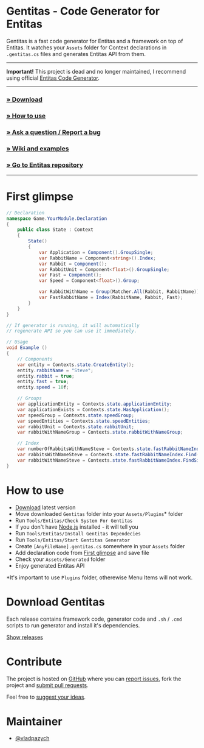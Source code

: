 # Gentitas - Code Generator for Entitas

Gentitas is a fast code generator for Entitas and a framework on top of Entitas. It watches your `Assets` folder for Context declarations in `.gentitas.cs` files and generates Entitas API from them.

---

**Important!** 
This project is dead and no longer maintained, I recommend using official [Entitas Code Generator](https://github.com/sschmid/Entitas-CSharp).

---

### **[» Download](#download-gentitas)**
### **[» How to use](#how-to-use)**
### **[» Ask a question / Report a bug](https://github.com/vladpazych/Gentitas/issues/new)**
### **[» Wiki and examples](https://github.com/vladpazych/Gentitas/wiki)**
### **[» Go to Entitas repository](https://github.com/sschmid/Entitas-CSharp)**

---

First glimpse
=============
```csharp
// Declaration
namespace Game.YourModule.Declaration
{
    public class State : Context
    {
        State()
        {
            var Application = Component().GroupSingle;
            var RabbitName = Component<string>().Index;
            var Rabbit = Component();
            var RabbitUnit = Component<float>().GroupSingle;
            var Fast = Component();
            var Speed = Component<float>().Group;

            var RabbitWithName = Group(Matcher.All(Rabbit, RabbitName));
            var FastRabbitName = Index(RabbitName, Rabbit, Fast);
        }
    }
}

// If generator is running, it will automatically
// regenerate API so you can use it immediately.

// Usage
void Example ()
{
    // Components
    var entity = Contexts.state.CreateEntity();
    entity.rabbitName = "Steve";
    entity.rabbit = true;
    entity.fast = true;
    entity.speed = 10f;

    // Groups
    var applicationEntity = Contexts.state.applicationEntity;
    var applicationExists = Contexts.state.HasApplication();
    var speedGroup = Contexts.state.speedGroup;
    var speedEntities = Contexts.state.speedEntities;
    var rabbitUnit = Contexts.state.rabbitUnit;
    var rabbitWithNameGroup = Contexts.state.rabbitWithNameGroup;

    // Index
    var numberOfRabbitsWithNameSteve = Contexts.state.fastRabbitNameIndex.GetCount("Steve");
    var rabbitsWithNameSteve = Contexts.state.fastRabbitNameIndex.Find("Steve");
    var rabbitWithNameSteve = Contexts.state.fastRabbitNameIndex.FindSingle("Steve");
}
```

How to use
==========
- [Download](https://github.com/vladpazych/Gentitas/releases) latest version
- Move downloaded `Gentitas` folder into your `Assets/Plugins`* folder
- Run `Tools/Entitas/Check System For Gentitas`
- If you don't have [Node.js](https://nodejs.org/) installed - it will tell you
- Run `Tools/Entitas/Install Gentitas Dependecies`
- Run `Tools/Entitas/Start Gentitas Generator`
- Create `[AnyFileName].gentitas.cs` somewhere in your `Assets` folder
- Add declaration code from [First glimpse](#first-glimpse) and save file
- Check your `Assets/Generated` folder
- Enjoy generated Entitas API

*It's important to use `Plugins` folder, otherewise Menu Items will not work.

Download Gentitas
=================
Each release contains framework code, generator code and `.sh` / `.cmd` scripts to run generator and install it's dependencies.

[Show releases](https://github.com/vladpazych/Gentitas/releases)

Contribute
==========
The project is hosted on [GitHub](https://github.com/vladpazych/Gentitas) where you can [report issues](https://github.com/vladpazych/Gentitas/issues/new), fork the project and [submit pull requests](https://github.com/vladpazych/Gentitas/pulls).

Feel free to [suggest your ideas](https://github.com/vladpazych/Gentitas/issues/new).


Maintainer
==========
* [@vladpazych](https://github.com/vladpazych)
